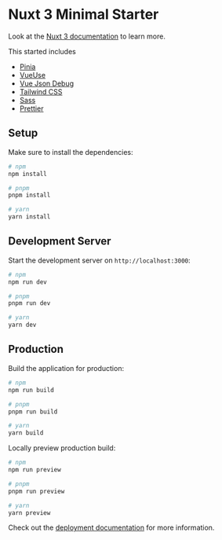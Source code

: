 # Nuxt 3 Minimal Starter

Look at the [Nuxt 3 documentation](https://nuxt.com/docs/getting-started/introduction) to learn more.

This started includes

- [Pinia](https://pinia.esm.dev/)
- [VueUse](https://vueuse.org/)
- [Vue Json Debug](https://npmjs.com/package/vue-json-debug)
- [Tailwind CSS](https://tailwindcss.com/)
- [Sass](https://sass-lang.com/)
- [Prettier](https://prettier.io/)

## Setup

Make sure to install the dependencies:

```bash
# npm
npm install

# pnpm
pnpm install

# yarn
yarn install
```

## Development Server

Start the development server on `http://localhost:3000`:

```bash
# npm
npm run dev

# pnpm
pnpm run dev

# yarn
yarn dev
```

## Production

Build the application for production:

```bash
# npm
npm run build

# pnpm
pnpm run build

# yarn
yarn build
```

Locally preview production build:

```bash
# npm
npm run preview

# pnpm
pnpm run preview

# yarn
yarn preview
```

Check out the [deployment documentation](https://nuxt.com/docs/getting-started/deployment) for more information.
